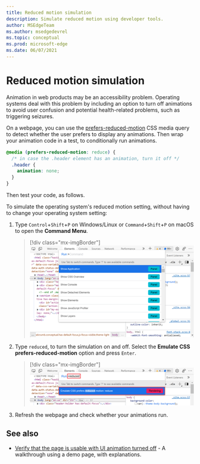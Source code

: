```yaml
---
title: Reduced motion simulation
description: Simulate reduced motion using developer tools.
author: MSEdgeTeam
ms.author: msedgedevrel
ms.topic: conceptual
ms.prod: microsoft-edge
ms.date: 06/07/2021
---
```

# Reduced motion simulation

Animation in web products may be an accessibility problem.  Operating systems deal with this problem by including an option to turn off animations to avoid user confusion and potential health-related problems, such as triggering seizures.

On a webpage, you can use the [prefers-reduced-motion](https://developer.mozilla.org/docs/Web/CSS/@media/prefers-reduced-motion) CSS media query to detect whether the user prefers to display any animations.  Then wrap your animation code in a test, to conditionally run animations.

```css
@media (prefers-reduced-motion: reduce) {
  /* in case the .header element has an animation, turn it off */
  .header {
    animation: none;
  }
}
```

Then test your code, as follows.

To simulate the operating system's reduced motion setting, without having to change your operating system setting:

1.  Type `Control`+`Shift`+`P` on Windows/Linux or `Command`+`Shift`+`P` on macOS to open the **Command Menu**.
    
    > [!div class="mx-imgBorder"]
    > ![Opening the command menu](../media/reduced-motion-open-command-menu.png)

1.  Type `reduced`, to turn the simulation on and off.  Select the **Emulate CSS prefers-reduced-motion** option and press `Enter`.

    > [!div class="mx-imgBorder"]
    > ![The Emulate CSS prefers-reduced-motion option in the Command menu](../media/reduced-motion-command-menu-entry.png)

1.  Refresh the webpage and check whether your animations run.


<!-- ====================================================================== -->
## See also

*  [Verify that the page is usable with UI animation turned off](test-reduced-ui-motion.md) - A walkthrough using a demo page, with explanations.

